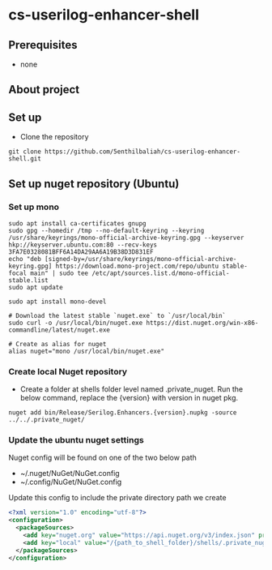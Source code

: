 # cs-userilog-enhancer-shell

## Prerequisites
- none

## About project

## Set up
- Clone the repository
```shell
git clone https://github.com/5enthilbaliah/cs-userilog-enhancer-shell.git
```

## Set up nuget repository (Ubuntu)

### Set up mono
```shell
sudo apt install ca-certificates gnupg
sudo gpg --homedir /tmp --no-default-keyring --keyring /usr/share/keyrings/mono-official-archive-keyring.gpg --keyserver hkp://keyserver.ubuntu.com:80 --recv-keys 3FA7E0328081BFF6A14DA29AA6A19B38D3D831EF
echo "deb [signed-by=/usr/share/keyrings/mono-official-archive-keyring.gpg] https://download.mono-project.com/repo/ubuntu stable-focal main" | sudo tee /etc/apt/sources.list.d/mono-official-stable.list
sudo apt update
```

```shell
sudo apt install mono-devel

# Download the latest stable `nuget.exe` to `/usr/local/bin`
sudo curl -o /usr/local/bin/nuget.exe https://dist.nuget.org/win-x86-commandline/latest/nuget.exe

# Create as alias for nuget
alias nuget="mono /usr/local/bin/nuget.exe"
```

### Create local Nuget repository
- Create a folder at shells folder level named .private_nuget. Run the below command, replace the {version} with version in nuget pkg.
```shell
nuget add bin/Release/Serilog.Enhancers.{version}.nupkg -source ../../.private_nuget/
```

### Update the ubuntu nuget settings 
Nuget config will be found on one of the two below path
- ~/.nuget/NuGet/NuGet.config
- ~/.config/NuGet/NuGet.config

Update this config to include the private directory path we create
```xml
<?xml version="1.0" encoding="utf-8"?>
<configuration>
  <packageSources>
    <add key="nuget.org" value="https://api.nuget.org/v3/index.json" protocolVersion="3" />
    <add key="local" value="/{path_to_shell_folder}/shells/.private_nuget" />
  </packageSources>
</configuration>
```